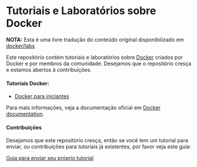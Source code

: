 # Tutoriais e Laboratórios sobre Docker

**NOTA:** Esta é uma livre tradução do conteúdo original disponibilizado em [docker/labs](https://github.com/docker/labs)

Este repositório contém tutoriais e laboratórios sobre [Docker](https://docker.com) criados por Docker e por membros da comunidade. Desejamos que o repositório cresça e estamos abertos à contribuições.

#### Tutoriais Docker:
* [Docker para iniciantes](/translations/pt-br/beginner/README.md)

Para mais informações, veja a documentação oficial em [Docker documentation](https://docs.docker.com).

#### Contribuições

Desejamos que este repositório cresça, então se você tem um tutorial para enviar, ou contribuições para tutoriais já existentes, por favor veja este guia: 

[Guia para enviar seu próprio tutorial](contribute.md)

